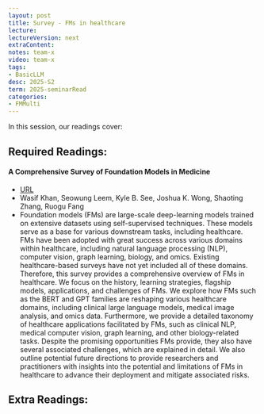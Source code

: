 ```yaml
---
layout: post
title: Survey - FMs in healthcare  
lecture: 
lectureVersion: next
extraContent: 
notes: team-x
video: team-x
tags:
- BasicLLM
desc: 2025-S2
term: 2025-seminarRead
categories:
- FMMulti
---
```



In this session, our readings cover: 

## Required Readings: 

#### A Comprehensive Survey of Foundation Models in Medicine
+ [URL](https://arxiv.org/abs/2406.10729) 
+ Wasif Khan, Seowung Leem, Kyle B. See, Joshua K. Wong, Shaoting Zhang, Ruogu Fang
+ Foundation models (FMs) are large-scale deep-learning models trained on extensive datasets using self-supervised techniques. These models serve as a base for various downstream tasks, including healthcare. FMs have been adopted with great success across various domains within healthcare, including natural language processing (NLP), computer vision, graph learning, biology, and omics. Existing healthcare-based surveys have not yet included all of these domains. Therefore, this survey provides a comprehensive overview of FMs in healthcare. We focus on the history, learning strategies, flagship models, applications, and challenges of FMs. We explore how FMs such as the BERT and GPT families are reshaping various healthcare domains, including clinical large language models, medical image analysis, and omics data. Furthermore, we provide a detailed taxonomy of healthcare applications facilitated by FMs, such as clinical NLP, medical computer vision, graph learning, and other biology-related tasks. Despite the promising opportunities FMs provide, they also have several associated challenges, which are explained in detail. We also outline potential future directions to provide researchers and practitioners with insights into the potential and limitations of FMs in healthcare to advance their deployment and mitigate associated risks.



## Extra Readings: 




<!--excerpt.start-->
